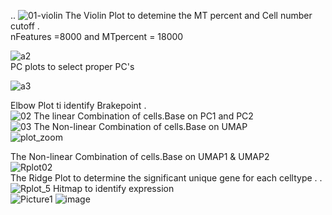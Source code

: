 ..
![01-violin](https://github.com/Siamak-salimy/SingleCellWorkshop/assets/34867846/e81918f5-ddc6-4723-9920-facccbc74127)
The Violin Plot to detemine the MT percent and Cell number cutoff . </br>
nFeatures =8000 and MTpercent = 18000 </br>

![a2](https://github.com/Siamak-salimy/SingleCellWorkshop/assets/34867846/3fe0c294-c04d-4749-be95-541b19806c42)</br>
PC plots to select proper PC's</br>

![a3](https://github.com/Siamak-salimy/SingleCellWorkshop/assets/34867846/b5e052b7-c187-4d3b-9af5-dd5bb67e8f88)</br>

Elbow Plot ti identify Brakepoint .</br> 
![02](https://github.com/Siamak-salimy/SingleCellWorkshop/assets/34867846/8283054e-4512-49cc-81d3-318311593ab9)
The linear Combination of cells.Base on PC1 and PC2 </br>
![03](https://github.com/Siamak-salimy/SingleCellWorkshop/assets/34867846/ac92ad3b-b9a8-465d-90d7-c8917f042335)
The Non-linear Combination of cells.Base on UMAP  </br>
![plot_zoom](https://github.com/Siamak-salimy/SingleCellWorkshop/assets/34867846/d1a7fed8-b99d-4f3d-8415-e79936d434e0)

The Non-linear Combination of cells.Base on UMAP1 & UMAP2  </br>
![Rplot02](https://github.com/Siamak-salimy/SingleCellWorkshop/assets/34867846/5cbfc5f7-88d5-4e83-a268-e1a021d3481c)</br>
The Ridge Plot to determine the significant unique gene for each celltype . .  </br>
![Rplot_5](https://github.com/Siamak-salimy/SingleCellWorkshop/assets/34867846/4e288b32-c580-4794-844a-953b3bdc55c6)
Hitmap to identify expression </br>
![Picture1](https://github.com/Siamak-salimy/SingleCellWorkshop/assets/34867846/92a15c15-5347-4faf-b8f0-60d4f6bed918)
![image](https://github.com/Siamak-salimy/SingleCellWorkshop/assets/34867846/3ad24e7f-1b6b-4312-bca8-95412a1983cb)


